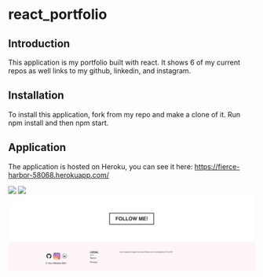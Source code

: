 # react_portfolio

## Introduction
This application is my portfolio built with react. It shows 6 of my current repos as well links to my github, linkedin, and instagram. 

## Installation
To install this application, fork from my repo and make a clone of it. Run npm install and then npm start.

## Application
The application is hosted on Heroku, you can see it here:
https://fierce-harbor-58068.herokuapp.com/

![](img/screenshot1.png)
![](img/screenshot2.png)
![](img/screenshot3.png)